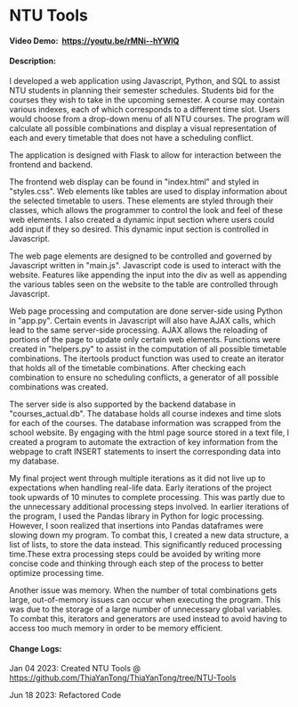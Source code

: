 # NTU Tools
#### Video Demo:  https://youtu.be/rMNi--hYWlQ
#### Description:
I developed a web application using Javascript, Python, and SQL to assist NTU students in planning their semester schedules. Students bid for the courses they wish to take in the upcoming semester. A course may contain various indexes, each of which corresponds to a different time slot. Users would choose from a drop-down menu of all NTU courses. The program will calculate all possible combinations and display a visual representation of each and every timetable that does not have a scheduling conflict.



The application is designed with Flask to allow for interaction between the frontend and backend.



The frontend web display can be found in "index.html" and styled in "styles.css". Web elements like tables are used to display information about the selected timetable to users. These elements are styled through their classes, which allows the programmer to control the look and feel of these web elements. I also created a dynamic input section where users could add input if they so desired. This dynamic input section is controlled in Javascript.



The web page elements are designed to be controlled and governed by Javascript written in "main.js". Javascript code is used to interact with the website. Features like appending the input into the div as well as appending the various tables seen on the website to the table are controlled through Javascript.



Web page processing and computation are done server-side using Python in "app.py". Certain events in Javascript will also have AJAX calls, which lead to the same server-side processing. AJAX allows the reloading of portions of the page to update only certain web elements. Functions were created in "helpers.py" to assist in the computation of all possible timetable combinations. The itertools product function was used to create an iterator that holds all of the timetable combinations. After checking each combination to ensure no scheduling conflicts, a generator of all possible combinations was created.



The server side is also supported by the backend database in "courses_actual.db". The database holds all course indexes and time slots for each of the courses. The database information was scrapped from the school website. By engaging with the html page source stored in a text file, I created a program to automate the extraction of key information from the webpage to craft INSERT statements to insert the corresponding data into my database.



My final project went through multiple iterations as it did not live up to expectations when handling real-life data. Early iterations of the project took upwards of 10 minutes to complete processing. This was partly due to the unnecessary additional processing steps involved. In earlier iterations of the program, I used the Pandas library in Python for logic processing. However, I soon realized that insertions into Pandas dataframes were slowing down my program. To combat this, I created a new data structure, a list of lists, to store the data instead. This significantly reduced processing time.These extra processing steps could be avoided by writing more concise code and thinking through each step of the process to better optimize processing time.


Another issue was memory. When the number of total combinations gets large, out-of-memory issues can occur when executing the program. This was due to the storage of a large number of unnecessary global variables. To combat this, iterators and generators are used instead to avoid having to access too much memory in order to be memory efficient.

#### Change Logs:
Jan 04 2023: Created NTU Tools @ https://github.com/ThiaYanTong/ThiaYanTong/tree/NTU-Tools 

Jun 18 2023: Refactored Code
